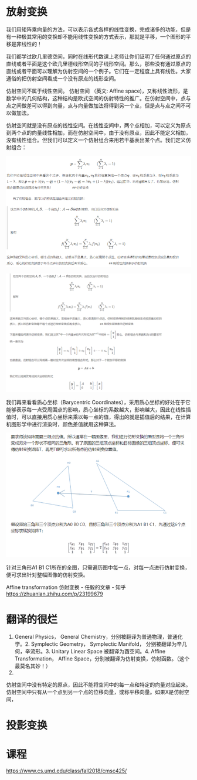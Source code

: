 # 放射变换

我们用矩阵乘向量的方法，可以表示各式各样的线性变换，完成诸多的功能，但是有一种极其常用的变换却不能用线性变换的方式表示，那就是平移，一个图形的平移是非线性的！



我们都学过欧几里德空间，同时在线形代数课上老师让你们证明了任何通过原点的直线或者平面是这个欧几里德线形空间的子线形空间。那么，那些没有通过原点的直线或者平面可以理解为仿射空间的一个例子。它们在一定程度上具有线性。大家通俗的把仿射空间看成一个没有原点的线形空间。

仿射空间不属于线性空间。
仿射空间 （英文: Affine space)，又称线性流形，是数学中的几何结构，这种结构是欧式空间的仿射特性的推广。在仿射空间中，点与点之间做差可以得到向量，点与向量做加法将得到另一个点，但是点与点之间不可以做加法。


仿射空间就是没有原点的线性空间。在线性空间中，两个点相加，可以定义为原点到两个点的向量线性相加，而在仿射空间中，由于没有原点，因此不能定义相加，没有线性组合。但我们可以定义一个仿射组合来用若干基表出某个点。我们定义仿射组合：

![](pic/2021-07-10-15-43-56.png)

![](pic/2021-07-10-15-54-31.png)

我们再来看看质心坐标（Barycentric Coordinates），采用质心坐标的好处在于它能够表示每一点受周围点的影响，质心坐标的系数越大，影响越大，因此在线性插值时，可以直接用质心坐标来乘以每一点的值，得出的就是插值后的结果，在计算机图形学中进行渲染时，颜色差值就用这种算法。 　


![](pic/2021-07-10-17-04-07.png)

针对三角形A1 B1 C1所在的全图，只需遍历图中每一点，对每一点进行仿射变换，便可求出针对整幅图像的仿射变换。

Affine transformation 仿射变换 - 任毅的文章 - 知乎
https://zhuanlan.zhihu.com/p/23199679

# 翻译的很烂

1. General Physics， General Chemistry，分别被翻译为普通物理，普通化学。2. Symplectic Geometry， Symplectic Manifold， 分别被翻译为辛几何，辛流形。3. Unitary Linear Space 被翻译为酉空间。4. Affine Transformation， Affine Space，分别被翻译为仿射变换，仿射函数。（这个最莫名其妙！）
2. 
仿射空间中没有特定的原点，因此不能将空间中的每一点和特定的向量对应起来。仿射空间中只有从一个点到另一个点的位移向量，或称平移向量。如果X是仿射空间，

# 投影变换

# 课程

https://www.cs.umd.edu/class/fall2018/cmsc425/